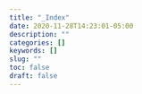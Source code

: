 ```yaml
---
title: "_Index"
date: 2020-11-28T14:23:01-05:00
description: ""
categories: []
keywords: []
slug: ""
toc: false
draft: false
---
```

